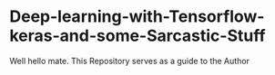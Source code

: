 # Deep-learning-with-Tensorflow-keras-and-some-Sarcastic-Stuff
Well hello mate. This Repository serves as a guide to the Author
